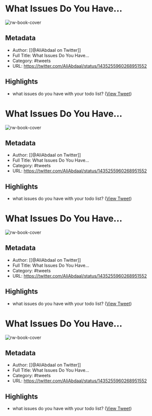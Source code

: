 # What Issues Do You Have...
![rw-book-cover](https://pbs.twimg.com/profile_images/1157059189161619456/Ke7LQ7NO.jpg)

## Metadata
- Author: [[@AliAbdaal on Twitter]]
- Full Title: What Issues Do You Have...
- Category: #tweets
- URL: https://twitter.com/AliAbdaal/status/1435255960268951552

## Highlights
- what issues do you have with your todo list? ([View Tweet](https://twitter.com/AliAbdaal/status/1435255960268951552))
# What Issues Do You Have...

![rw-book-cover](https://pbs.twimg.com/profile_images/1157059189161619456/Ke7LQ7NO.jpg)

## Metadata
- Author: [[@AliAbdaal on Twitter]]
- Full Title: What Issues Do You Have...
- Category: #tweets
- URL: https://twitter.com/AliAbdaal/status/1435255960268951552

## Highlights
- what issues do you have with your todo list? ([View Tweet](https://twitter.com/AliAbdaal/status/1435255960268951552))
# What Issues Do You Have...

![rw-book-cover](https://pbs.twimg.com/profile_images/1157059189161619456/Ke7LQ7NO.jpg)

## Metadata
- Author: [[@AliAbdaal on Twitter]]
- Full Title: What Issues Do You Have...
- Category: #tweets
- URL: https://twitter.com/AliAbdaal/status/1435255960268951552

## Highlights
- what issues do you have with your todo list? ([View Tweet](https://twitter.com/AliAbdaal/status/1435255960268951552))
# What Issues Do You Have...

![rw-book-cover](https://pbs.twimg.com/profile_images/1157059189161619456/Ke7LQ7NO.jpg)

## Metadata
- Author: [[@AliAbdaal on Twitter]]
- Full Title: What Issues Do You Have...
- Category: #tweets
- URL: https://twitter.com/AliAbdaal/status/1435255960268951552

## Highlights
- what issues do you have with your todo list? ([View Tweet](https://twitter.com/AliAbdaal/status/1435255960268951552))
